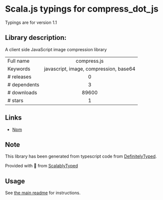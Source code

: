
# Scala.js typings for compress_dot_js

Typings are for version 1.1

## Library description:
A client side JavaScript image compression library

|                    |                 |
| ------------------ | :-------------: |
| Full name          | compress.js |
| Keywords           | javascript, image, compression, base64 |
| # releases         | 0 |
| # dependents       | 3 |
| # downloads        | 89600 |
| # stars            | 1 |

## Links
- [Npm](https://www.npmjs.com/package/compress.js)
    


## Note
This library has been generated from typescript code from [DefinitelyTyped](https://definitelytyped.org).

Provided with :purple_heart: from [ScalablyTyped](https://github.com/oyvindberg/ScalablyTyped)

## Usage
See [the main readme](../../readme.md) for instructions.


